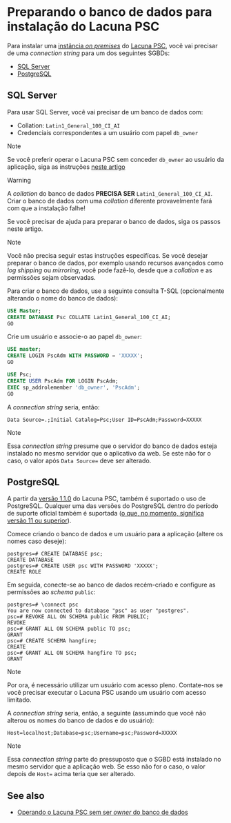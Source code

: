 ﻿# Preparando o banco de dados para instalação do Lacuna PSC

Para instalar uma [instância *on premises*](index.md) do [Lacuna PSC](../index.md), você vai precisar de uma *connection string* para um dos seguintes SGBDs:

* [SQL Server](#sql-server)
* [PostgreSQL](#postgres)

<a name="sql-server" />

## SQL Server

Para usar SQL Server, você vai precisar de um banco de dados com:

* Collation: `Latin1_General_100_CI_AI`
* Credenciais correspondentes a um usuário com papel `db_owner`

> [!NOTE]
> Se você preferir operar o Lacuna PSC sem conceder `db_owner` ao usuário da aplicação, siga as instruções [neste artigo](unprivileged-db-user.md)

> [!WARNING]
> A *collation* do banco de dados **PRECISA SER** `Latin1_General_100_CI_AI`. Criar o banco de dados com uma *collation* diferente provavelmente fará com que a instalação falhe!

Se você precisar de ajuda para preparar o banco de dados, siga os passos neste artigo.

> [!NOTE]
> Você não precisa seguir estas instruções especifícas. Se você desejar preparar o banco de dados,
> por exemplo usando recursos avançados como *log shipping* ou *mirroring*, você pode fazê-lo, desde que a *collation* e as permissões sejam observadas.

Para criar o banco de dados, use a seguinte consulta T-SQL (opcionalmente alterando o nome do banco de dados):

```sql
USE Master;
CREATE DATABASE Psc COLLATE Latin1_General_100_CI_AI;
GO
```

Crie um usuário e associe-o ao papel `db_owner`:

```sql
USE master;
CREATE LOGIN PscAdm WITH PASSWORD = 'XXXXX';
GO

USE Psc;
CREATE USER PscAdm FOR LOGIN PscAdm;
EXEC sp_addrolemember 'db_owner', 'PscAdm';
GO
```

A *connection string* seria, então:

```
Data Source=.;Initial Catalog=Psc;User ID=PscAdm;Password=XXXXX
```

> [!NOTE]
> Essa *connection string* presume que o servidor do banco de dados esteja instalado no mesmo servidor que o aplicativo da web. Se este não for o caso,
> o valor após `Data Source=` deve ser alterado.

<a name="postgres" />

## PostgreSQL

A partir da [versão 1.1.0](../changelog.md#v1-1-0) do Lacuna PSC, também é suportado o uso de PostgreSQL. Qualquer uma das versões do PostgreSQL dentro do período
de suporte oficial também é suportada ([o que, no momento, significa versão 11 ou superior](https://www.postgresql.org/support/versioning/)).

Comece criando o banco de dados e um usuário para a aplicação (altere os nomes caso deseje):

```
postgres=# CREATE DATABASE psc;
CREATE DATABASE
postgres=# CREATE USER psc WITH PASSWORD 'XXXXX';
CREATE ROLE
```

Em seguida, conecte-se ao banco de dados recém-criado e configure as permissões ao *schema* `public`:

```
postgres=# \connect psc
You are now connected to database "psc" as user "postgres".
psc=# REVOKE ALL ON SCHEMA public FROM PUBLIC;
REVOKE
psc=# GRANT ALL ON SCHEMA public TO psc;
GRANT
psc=# CREATE SCHEMA hangfire;
CREATE
psc=# GRANT ALL ON SCHEMA hangfire TO psc;
GRANT
```

> [!NOTE]
> Por ora, é necessário utilizar um usuário com acesso pleno. Contate-nos se você precisar executar o Lacuna PSC usando um usuário com acesso limitado.

A *connection string* seria, então, a seguinte (assumindo que você não alterou os nomes do banco de dados e do usuário):

```
Host=localhost;Database=psc;Username=psc;Password=XXXXX
```

> [!NOTE]
> Essa *connection string* parte do pressuposto que o SGBD está instalado no mesmo servidor que a aplicação web. Se esso não for o caso, o valor
> depois de `Host=` acima teria que ser alterado.

## See also

* [Operando o Lacuna PSC sem ser *owner* do banco de dados](unprivileged-db-user.md)

